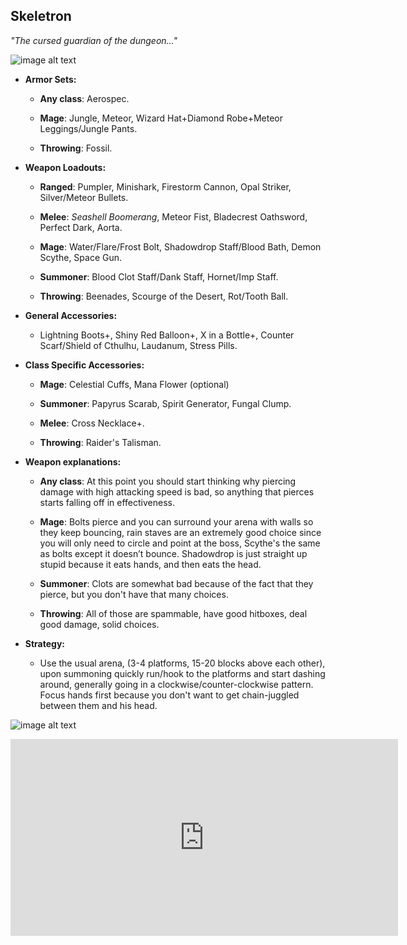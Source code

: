 ## Skeletron

*"The cursed guardian of the dungeon…"*

![image alt text](../public/BMbpD6rCZ1qoniF20u7H2A_img_17.png)

* **Armor Sets:**

    * **Any class**: Aerospec.

    * **Mage**: Jungle, Meteor, Wizard Hat+Diamond Robe+Meteor Leggings/Jungle Pants.

    * **Throwing**: Fossil.

* **Weapon Loadouts:**

    * **Ranged**: Pumpler, Minishark, Firestorm Cannon, Opal Striker, Silver/Meteor Bullets.

    * **Melee**: *Seashell Boomerang*, Meteor Fist, Bladecrest Oathsword, Perfect Dark, Aorta.

    * **Mage**: Water/Flare/Frost Bolt, Shadowdrop Staff/Blood Bath, Demon Scythe, Space Gun.

    * **Summoner**: Blood Clot Staff/Dank Staff, Hornet/Imp Staff.

    * **Throwing**: Beenades, Scourge of the Desert, Rot/Tooth Ball.

* **General Accessories:**

    * Lightning Boots+, Shiny Red Balloon+, X in a Bottle+, Counter Scarf/Shield of Cthulhu, Laudanum, Stress Pills.

* **Class Specific Accessories:**

    * **Mage**: Celestial Cuffs, Mana Flower (optional)

    * **Summoner**: Papyrus Scarab, Spirit Generator, Fungal Clump.

    * **Melee**: Cross Necklace+.

    * **Throwing**: Raider's Talisman.

* **Weapon explanations:**

    * **Any class**: At this point you should start thinking why piercing damage with high attacking speed is bad, so anything that pierces starts falling off in effectiveness.

    * **Mage**: Bolts pierce and you can surround your arena with walls so they keep bouncing, rain staves are an extremely good choice since you will only need to circle and point at the boss, Scythe's the same as bolts except it doesn’t bounce. Shadowdrop is just straight up stupid because it eats hands, and then eats the head.

    * **Summoner**: Clots are somewhat bad because of the fact that they pierce, but you don't have that many choices.

    * **Throwing**: All of those are spammable, have good hitboxes, deal good damage, solid choices.

* **Strategy:**

    * Use the usual arena, (3-4 platforms, 15-20 blocks above each other), upon summoning quickly run/hook to the platforms and start dashing around, generally going in a clockwise/counter-clockwise pattern. Focus hands first because you don't want to get chain-juggled between them and his head.

![image alt text](../public/BMbpD6rCZ1qoniF20u7H2A_img_18.png)

<div align="center"><iframe width="620" height="315" src="https://www.youtube.com/embed/IrEGgOMWcGw" frameborder="0" allowfullscreen></iframe></div>
